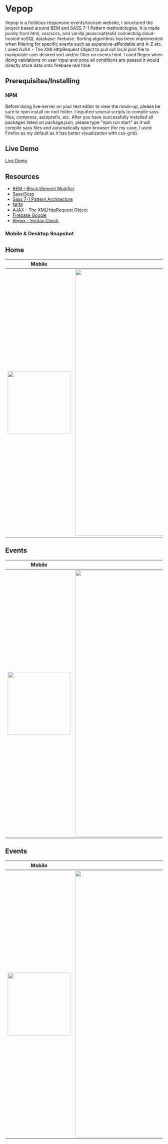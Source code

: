 # Vepop
Vepop is a fictitious responsive events/tourism website, I structured the project based around BEM and SASS 7-1 Pattern methodologies. It is made purely from html, css/scss, and vanilla javascript(es6) connecting cloud-hosted noSQL database: firebase. Sorting algorithms has been implemented when filtering for specific events such as expensive-affordable and A-Z etc.
I used AJAX - The XMLHttpRequest Object to pull out local json file to manipulate user desired sort and/or filter on events.html. I used Regex when doing validations on user input and once all conditions are passed it would directly store data onto firebase real time.

## Prerequisites/Installing

### NPM
Before doing live-server on your text editor to view the mock-up, please be sure to npm install on root folder. I inputted several scripts to compile sass files, compress, autoprefix, etc.
After you have successfully installed all packages listed on package.json, please type "npm run start" as it will compile sass files and automatically open browser (for my case, I used Firefox as my default as it has better visualization with css-grid).

## Live Demo

[Live Demo](https://suykim21.github.io/vepop/)

## Resources
- [BEM - Block Element Modifier](http://getbem.com/introduction/) </br>
- [Sass/Scss](https://sass-guidelin.es/) </br>
- [Sass 7-1 Pattern Architecture](https://scotch.io/tutorials/aesthetic-sass-1-architecture-and-style-organization) </br>
- [NPM](https://docs.npmjs.com/) </br>
- [AJAX - The XMLHttpRequest Object](https://www.w3schools.com/xml/ajax_xmlhttprequest_create.asp) </br>
- [Firebase Google](https://firebase.google.com/) </br>
- [Regex - Syntax Check](https://regexr.com/)

### Mobile & Desktop Snapshot

## Home
Mobile | Desktop 
:---------------:|:--------------:
<img src="https://user-images.githubusercontent.com/25072657/36890173-d4a6d2ee-1db1-11e8-92ce-7e0f6fa4bd9e.png" width="200px"> | <img src="https://user-images.githubusercontent.com/25072657/36890780-08aff2c6-1db4-11e8-99b6-97cb07302fbd.png" width="850px"> 

## Events
Mobile | Desktop 
:---------------:|:--------------:
<img src="https://user-images.githubusercontent.com/25072657/36890243-07ab1c18-1db2-11e8-8e7e-9a99fc28004d.png" width="200px"> | <img src="https://user-images.githubusercontent.com/25072657/36890240-062210e0-1db2-11e8-96bf-c17cd65ae664.png" width="850px"> 

## Events
Mobile | Desktop 
:---------------:|:--------------:
<img src="https://user-images.githubusercontent.com/25072657/36890295-33bd26b6-1db2-11e8-890a-44f3241dcbb3.png" width="200px"> | <img src="https://user-images.githubusercontent.com/25072657/36890292-31df2998-1db2-11e8-83e1-1e02083bd9ce.png" width="850px"> 
